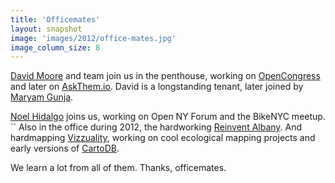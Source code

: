 ```yaml
---
title: 'Officemates'
layout: snapshot
image: 'images/2012/office-mates.jpg'
image_column_size: 8
---
```


[David Moore](https://twitter.com/ppolitics) and team join us in the penthouse, working on [OpenCongress](https://www.opencongress.org/) and later on [AskThem.io](http://www.askthem.io/). David is a longstanding tenant, later joined by [Maryam Gunja](https://twitter.com/maryamgunja). 

[Noel Hidalgo](http://noneck.org/) joins us, working on Open NY Forum and the BikeNYC meetup. 
``
Also in the office during 2012, the hardworking [Reinvent Albany](http://reinventalbany.org/). And hardmapping [Vizzuality](http://www.vizzuality.com/), working on cool ecological mapping projects and early versions of [CartoDB](http://cartodb.com/).

We learn a lot from all of them. Thanks, officemates.
